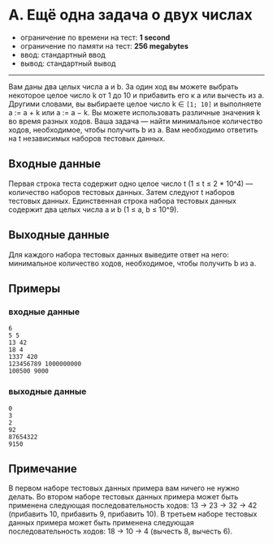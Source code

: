 # A. Ещё одна задача о двух числах

- ограничение по времени на тест: **1 second**
- ограничение по памяти на тест: **256 megabytes**
- ввод: стандартный ввод
- вывод: стандартный вывод

---

Вам даны два целых числа a и b. За один ход вы можете выбрать некоторое целое число k от 1 до 10 и прибавить его к a или
вычесть из a. Другими словами, вы выбираете целое число k ∈ `[1; 10]` и выполняете a := a + k или a := a − k. Вы можете
использовать различные значения k во время разных ходов. Ваша задача — найти минимальное количество ходов, необходимое,
чтобы получить b из a. Вам необходимо ответить на t независимых наборов тестовых данных.

## Входные данные

Первая строка теста содержит одно целое число t (1 ≤ t ≤ 2 * 10^4) — количество наборов тестовых данных. Затем следуют t
наборов тестовых данных. Единственная строка набора тестовых данных содержит два целых числа a и b (1 ≤ a, b ≤ 10^9).

## Выходные данные

Для каждого набора тестовых данных выведите ответ на него: минимальное количество ходов, необходимое, чтобы получить b
из a.

## Примеры
### входные данные
```
6
5 5
13 42
18 4
1337 420
123456789 1000000000
100500 9000
```
### выходные данные
```
0
3
2
92
87654322
9150
```

## Примечание

В первом наборе тестовых данных примера вам ничего не нужно делать. Во втором наборе тестовых данных примера может быть
применена следующая последовательность ходов: 13 → 23 → 32 → 42 (прибавить 10, прибавить 9, прибавить 10). В третьем
наборе тестовых данных примера может быть применена следующая последовательность ходов: 18 → 10 → 4 (вычесть 8, вычесть
6).
